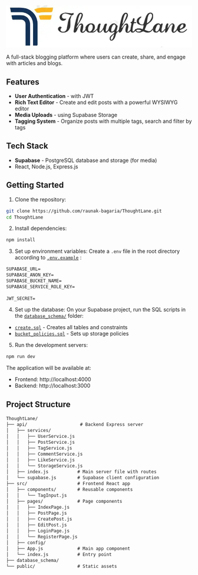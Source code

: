 ![ThoughtLane](public/logo.jpg "Logo")

A full-stack blogging platform where users can create, share, and engage with articles and blogs.

## Features

- **User Authentication** - with JWT
- **Rich Text Editor** - Create and edit posts with a powerful WYSIWYG editor
- **Media Uploads** - using Supabase Storage
- **Tagging System** - Organize posts with multiple tags, search and filter by tags

## Tech Stack
 
- **Supabase** - PostgreSQL database and storage (for media)
- React, Node.js, Express.js

## Getting Started

1. Clone the repository:
```bash
git clone https://github.com/raunak-bagaria/ThoughtLane.git
cd ThoughtLane
```

2. Install dependencies:
```bash
npm install
```

3. Set up environment variables:
Create a `.env` file in the root directory according to [`.env.example`](./.env.example) :
```**env**
SUPABASE_URL=
SUPABASE_ANON_KEY=
SUPABASE_BUCKET_NAME=
SUPABASE_SERVICE_ROLE_KEY=

JWT_SECRET=
```

4. Set up the database:
On your Supabase project, run the SQL scripts in the [`database_schema/`](./database_schema) folder:
- [`create.sql`](./database_schema/create.sql) - Creates all tables and constraints
- [`bucket_policies.sql`](./database_schema/bucket_policies.sql) - Sets up storage policies

5. Run the development servers:
```bash
npm run dev
```

The application will be available at:
- Frontend: http://localhost:4000
- Backend: http://localhost:3000

## Project Structure

```
ThoughtLane/
├── api/                    # Backend Express server
│   ├── services/
│   │   ├── UserService.js
│   │   ├── PostService.js
│   │   ├── TagService.js
│   │   ├── CommentService.js
│   │   ├── LikeService.js
│   │   └── StorageService.js
│   ├── index.js           # Main server file with routes
│   └── supabase.js        # Supabase client configuration
├── src/                   # Frontend React app
│   ├── components/        # Reusable components
│   │   └── TagInput.js
│   ├── pages/             # Page components
│   │   ├── IndexPage.js
│   │   ├── PostPage.js
│   │   ├── CreatePost.js
│   │   ├── EditPost.js
│   │   ├── LoginPage.js
│   │   └── RegisterPage.js
│   ├── config/            
│   ├── App.js             # Main app component
│   └── index.js           # Entry point
├── database_schema/
└── public/                # Static assets

```